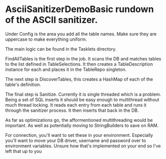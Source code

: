 # AsciiSanitizerDemoBasic rundown of the ASCII sanitizer.

Under Config is the area you add all the table names. Make sure they are uppercase to make everything uniform.

The main logic can be found in the Tasklets directory. 

FindAllTables is the first step in the job. It scans the DB and matches tables to the list defined in TableSelections.
It then creates a TableDescription instance for each and places it in the TableRepo singleton.

The next step is DiscoverTables, this creates a HashMap of each of the table's definition.

The final step is Sanitize. Currently it is single threaded which is a problem. Being a set of SQL inserts it should be easy enough to multithread without much thread locking.
It reads each entry from each table and runs it through the sanitizer process. It then inserts that back in the DB.

As far as optimizations go, the afformentioned multithreading would be important. As well as potentially moving to StringBuilders to save on RAM.

For connection, you'll want to set these in your environment. Especially you'll want to move your DB driver, username and password over to environment variables. Unsure how that's implemented on your end so I've left that up to you
